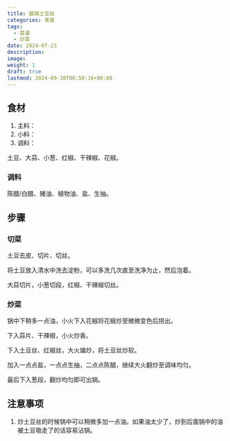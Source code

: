 ```yaml
---
title: 酸辣土豆丝
categories: 美食
tags:
  - 菜谱
  - 炒菜
date: 2024-07-23
description: 
image: 
weight: 1
draft: true
lastmod: 2024-09-30T08:58:16+08:00
---
```

## 食材

1. 主料：
2. 小料：
3. 调料：

土豆、大蒜、小葱、红椒、干辣椒、花椒。

### 调料

陈醋/白醋、猪油、植物油、盐、生抽。

## 步骤

### 切菜

土豆去皮、切片、切丝。

将土豆放入清水中洗去淀粉，可以多洗几次直至洗净为止，然后泡着。

大蒜切片，小葱切段，红椒、干辣椒切丝。

### 炒菜

锅中下稍多一点油，小火下入花椒将花椒炒至微微变色后捞出。

下入蒜片、干辣椒，小火炒香。

下入土豆丝、红椒丝，大火煸炒，将土豆丝炒软。

加入一点点盐，一点点生抽，二点点陈醋，继续大火翻炒至调味均匀。

最后下入葱段，翻炒均匀即可出锅。


## 注意事项

1. 炒土豆丝的时候锅中可以稍微多加一点油。如果油太少了，炒到后面锅中的油被土豆吸走了的话容易沾锅。


